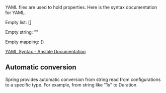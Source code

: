 YAML files are used to hold properties. Here is the syntax documentation for YAML.

Empty list: \[\]

Empty string: \"\"

Empty mapping: \{\}

[YAML Syntax - Ansible Documentation](https://docs.ansible.com/ansible/latest/reference_appendices/YAMLSyntax.html)

## Automatic conversion

Spring provides automatic conversion from string read from configurations to a specific type. For example, from string like "1s" to Duration.
